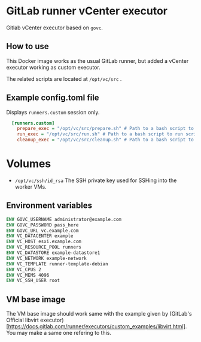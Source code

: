 # GitLab runner vCenter executor

Gitlab vCenter executor based on `govc`.

## How to use

This Docker image works as the usual GitLab runner, but added a vCenter executor working as custom executor.

The related scripts are located at `/opt/vc/src` .

## Example config.toml file

Displays `runners.custom` session only.

```ini
  [runners.custom]
    prepare_exec = "/opt/vc/src/prepare.sh" # Path to a bash script to create VM.
    run_exec = "/opt/vc/src/run.sh" # Path to a bash script to run script inside of VM over ssh.
    cleanup_exec = "/opt/vc/src/cleanup.sh" # Path to a bash script to delete VM and disks.
```

# Volumes

* `/opt/vc/ssh/id_rsa` The SSH private key used for SSHing into the worker VMs.

## Environment variables

```Dockerfile
ENV GOVC_USERNAME administrator@example.com
ENV GOVC_PASSWORD pass_here
ENV GOVC_URL vc.example.com
ENV VC_DATACENTER example
ENV VC_HOST esxi.example.com
ENV VC_RESOURCE_POOL runners
ENV VC_DATASTORE example-datastore1
ENV VC_NETWORK example-network
ENV VC_TEMPLATE runner-template-debian
ENV VC_CPUS 2
ENV VC_MEMS 4096
ENV VC_SSH_USER root
```

## VM base image

The VM base image should work same with the example given by (GitLab's Official libvirt executor)[https://docs.gitlab.com/runner/executors/custom_examples/libvirt.html]. You may make a same one refering to this.
